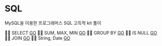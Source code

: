 # SQL
MySQL을 이용한 프로그래머스 SQL 고득적 kit 풀이

✍🏻 SELECT <a href="https://github.com/Choyoonyoung98/Algorithm/blob/master/Grammar/cmath/cmath/main.cpp">GO</a>
✍🏻 SUM, MAX, MIN <a href="https://github.com/Choyoonyoung98/Algorithm/blob/master/Grammar/cmath/cmath/main.cpp">GO</a>
✍🏻 GROUP BY <a href="https://github.com/Choyoonyoung98/Algorithm/blob/master/Grammar/cmath/cmath/main.cpp">GO</a>
✍🏻 IS NULL <a href="https://github.com/Choyoonyoung98/Algorithm/blob/master/Grammar/cmath/cmath/main.cpp">GO</a>
✍🏻 JOIN <a href="https://github.com/Choyoonyoung98/Algorithm/blob/master/Grammar/cmath/cmath/main.cpp">GO</a>
✍🏻 String, Date <a href="https://github.com/Choyoonyoung98/Algorithm/blob/master/Grammar/cmath/cmath/main.cpp">GO</a>
